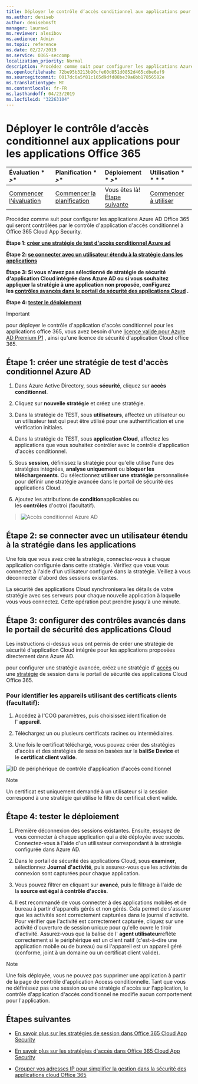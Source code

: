 ```yaml
---
title: Déployer le contrôle d’accès conditionnel aux applications pour les applications Office 365
ms.author: deniseb
author: denisebmsft
manager: laurawi
ms.reviewer: alesibov
ms.audience: Admin
ms.topic: reference
ms.date: 02/27/2019
ms.service: O365-seccomp
localization_priority: Normal
description: Procédez comme suit pour configurer les applications Azure AD Office 365 qui seront contrôlées par le contrôle d'application d'accès conditionnel à Office 365 Cloud App Security.
ms.openlocfilehash: 72be95b3213b90cfe60d851d0852d465cdbe6ef9
ms.sourcegitcommit: 0017dc6a5f81c165d9dfd88be39a6bb17856582e
ms.translationtype: MT
ms.contentlocale: fr-FR
ms.lasthandoff: 04/23/2019
ms.locfileid: "32263104"
---
```

# <a name="deploy-conditional-access-app-control-for-office-365-apps"></a>Déployer le contrôle d’accès conditionnel aux applications pour les applications Office 365

|Évaluation * *\>**|Planification * *\>**|Déploiement * *\>**|Utilisation * * * *|
|:-----|:-----|:-----|:-----|
|[Commencer l'évaluation](office-365-cas-overview.md) <br/> |[Commencer la planification](get-ready-for-office-365-cas.md) <br/> |Vous êtes là!  <br/> [Étape suivante](ocas-session-policies.md) <br/> |[Commencer à utiliser](utilization-activities-for-ocas.md) <br/> |

Procédez comme suit pour configurer les applications Azure AD Office 365 qui seront contrôlées par le contrôle d'application d'accès conditionnel à Office 365 Cloud App Security.

**Étape 1: [créer une stratégie de test d'accès conditionnel Azure ad](#step-1-create-an-azure-ad-conditional-access-test-policy)**

**Étape 2: [se connecter avec un utilisateur étendu à la stratégie dans les applications](#step-2-sign-in-with-a-user-scoped-to-the-policy-in-the-apps)**

**Étape 3: Si vous n'avez pas sélectionné de stratégie de sécurité d'application Cloud intégrée dans Azure AD ou si vous souhaitez appliquer la stratégie à une application non proposée, conFigurez les [contrôles avancés dans le portail de sécurité des applications Cloud](#step-3-configure-advanced-controls-in-the-cloud-app-security-portal) .**

**Étape 4: [tester le déploiement](#step-4-test-the-deployment)**

> [!IMPORTANT]
> pour déployer le contrôle d'application d'accès conditionnel pour les applications office 365, vous avez besoin d'une [licence valide pour Azure AD Premium P1](https://docs.microsoft.com/azure/active-directory/license-users-groups) , ainsi qu'une licence de sécurité d'application Cloud office 365.

## <a name="step-1-create-an-azure-ad-conditional-access-test-policy"></a>Étape 1: créer une stratégie de test d'accès conditionnel Azure AD 

1. Dans Azure Active Directory, sous **sécurité**, cliquez sur **accès conditionnel**.

2. Cliquez sur **nouvelle stratégie** et créez une stratégie.

3. Dans la stratégie de TEST, sous **utilisateurs**, affectez un utilisateur ou un utilisateur test qui peut être utilisé pour une authentification et une vérification initiales.

4. Dans la stratégie de TEST, sous **application Cloud**, affectez les applications que vous souhaitez contrôler avec le contrôle d'application d'accès conditionnel.

5. Sous **session**, définissez la stratégie pour qu'elle utilise l'une des stratégies intégrées, **analyse uniquement** ou **bloquer les téléchargements**. Ou sélectionnez **utiliser une stratégie** personnalisée pour définir une stratégie avancée dans le portail de sécurité des applications Cloud.

6. Ajoutez les attributions de **condition**applicables ou les **contrôles** d'octroi (facultatif).

> ![Accès conditionnel Azure AD](media/image1.png)

## <a name="step-2-sign-in-with-a-user-scoped-to-the-policy-in-the-apps"></a>Étape 2: se connecter avec un utilisateur étendu à la stratégie dans les applications 

Une fois que vous avez créé la stratégie, connectez-vous à chaque application configurée dans cette stratégie. Vérifiez que vous vous connectez à l'aide d'un utilisateur configuré dans la stratégie. Veillez à vous déconnecter d'abord des sessions existantes.

La sécurité des applications Cloud synchronisera les détails de votre stratégie avec ses serveurs pour chaque nouvelle application à laquelle vous vous connectez. Cette opération peut prendre jusqu'à une minute.

## <a name="step-3-configure-advanced-controls-in-the-cloud-app-security-portal"></a>Étape 3: configurer des contrôles avancés dans le portail de sécurité des applications Cloud 

Les instructions ci-dessus vous ont permis de créer une stratégie de sécurité d'application Cloud intégrée pour les applications proposées directement dans Azure AD.

pour configurer une stratégie avancée, créez une stratégie d' [accès](ocas-access-policies.md) ou une [stratégie](ocas-session-policies.md) de session dans le portail de sécurité des applications Cloud Office 365.

### <a name="to-identify-devices-using-client-certificates-this-is-optional"></a>Pour identifier les appareils utilisant des certificats clients (facultatif):

1. Accédez à l'COG paramètres, puis choisissez identification de l' **appareil**.

2. Téléchargez un ou plusieurs certificats racines ou intermédiaires.

3. Une fois le certificat téléchargé, vous pouvez créer des stratégies d'accès et des stratégies de session basées sur la **baliSe Device** et le **certificat client valide**.

![ID de périphérique de contrôle d'application d'accès conditionnel](media/image2.png)

> [!NOTE]
> Un certificat est uniquement demandé à un utilisateur si la session correspond à une stratégie qui utilise le filtre de certificat client valide.
> 
## <a name="step-4-test-the-deployment"></a>Étape 4: tester le déploiement 

1. Première déconnexion des sessions existantes. Ensuite, essayez de vous connecter à chaque application qui a été déployée avec succès. Connectez-vous à l'aide d'un utilisateur correspondant à la stratégie configurée dans Azure AD.

2. Dans le portail de sécurité des applications Cloud, sous **examiner**, sélectionnez **Journal d'activité**, puis assurez-vous que les activités de connexion sont capturées pour chaque application.

3. Vous pouvez filtrer en cliquant sur **avancé**, puis le filtrage à l'aide de la **source est égal à contrôle d'accès**.

4. Il est recommandé de vous connecter à des applications mobiles et de bureau à partir d'appareils gérés et non gérés. Cela permet de s'assurer que les activités sont correctement capturées dans le journal d'activité. Pour vérifier que l'activité est correctement capturée, cliquez sur une activité d'ouverture de session unique pour qu'elle ouvre le tiroir d'activité. Assurez-vous que la balise de l' **agent utilisateur**reflète correctement si le périphérique est un client natif (c'est-à-dire une application mobile ou de bureau) ou si l'appareil est un appareil géré (conforme, joint à un domaine ou un certificat client valide).

> [!NOTE]
> Une fois déployée, vous ne pouvez pas supprimer une application à partir de la page de contrôle d'application Access conditionnelle. Tant que vous ne définissez pas une session ou une stratégie d'accès sur l'application, le contrôle d'application d'accès conditionnel ne modifie aucun comportement pour l'application.

## <a name="next-steps"></a>Étapes suivantes

- [En savoir plus sur les stratégies de session dans Office 365 Cloud App Security](ocas-session-policies.md)

- [En savoir plus sur les stratégies d'accès dans Office 365 Cloud App Security](ocas-access-policies.md) 

- [Grouper vos adresses IP pour simplifier la gestion dans la sécurité des applications cloud Office 365](group-your-ip-addresses-in-ocas.md)